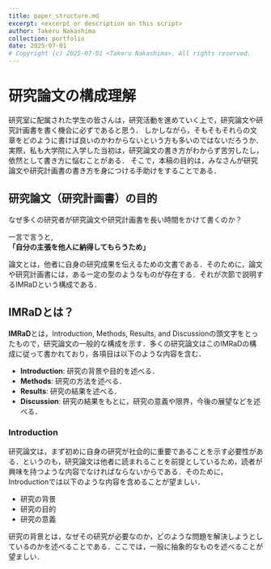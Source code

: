 ```yaml
---
title: paper_structure.md
excerpt: <excerpt or description on this script>
author: Takeru Nakashima
collection: portfolio
date: 2025-07-01
# Copyright (c) 2025-07-01 <Takeru Nakashima>. All rights reserved.
---
```


# 研究論文の構成理解

研究室に配属された学生の皆さんは，研究活動を進めていく上で，研究論文や研究計画書を書く機会に必ずであると思う．
しかしながら，そもそもそれらの文章をどのように書けば良いのかわからないという方も多いのではないだろうか．
実際，私も大学院に入学した当初は，研究論文の書き方がわからず苦労したし，依然として書き方に悩むことがある．
そこで，本稿の目的は，みなさんが研究論文や研究計画書の書き方を身につける手助けをすることである．

## 研究論文（研究計画書）の目的
なぜ多くの研究者が研究論文や研究計画書を長い時間をかけて書くのか？  

一言で言うと,  
**「自分の主張を他人に納得してもらうため」**  

論文とは，他者に自身の研究成果を伝えるための文書である．そのために，論文や研究計画書には，ある一定の型のようなものが存在する．それが次節で説明するIMRaDという構成である．

## IMRaDとは？
**IMRaD**とは，Introduction, Methods, Results, and Discussionの頭文字をとったもので，研究論文の一般的な構成を示す．多くの研究論文はこのIMRaDの構成に従って書かれており，各項目は以下のような内容を含む．

  * **Introduction**: 研究の背景や目的を述べる．
  * **Methods**: 研究の方法を述べる．
  * **Results**: 研究の結果を述べる．
  * **Discussion**: 研究の結果をもとに，研究の意義や限界，今後の展望などを述べる．

### Introduction
研究論文は，まず初めに自身の研究が社会的に重要であることを示す必要性がある．というのも，研究論文は他者に読まれることを前提としているため，読者が興味を持つような内容でなければならないからである．そのために，Introductionでは以下のような内容を含めることが望ましい．

  * 研究の背景
  * 研究の目的
  * 研究の意義

研究の背景とは，なぜその研究が必要なのか，どのような問題を解決しようとしているのかを述べることである．ここでは，一般に抽象的なものを述べることが望ましい．
